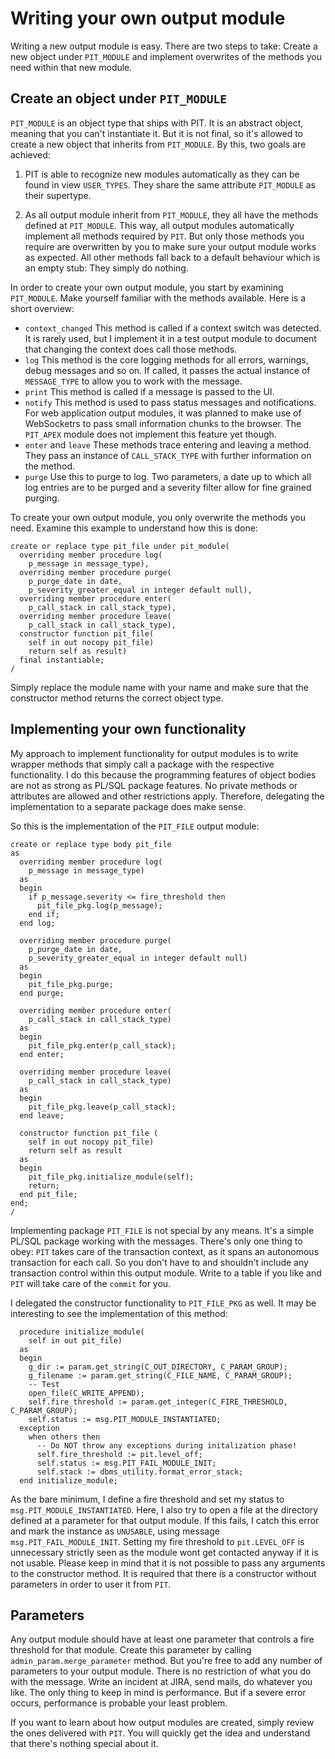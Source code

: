 # Writing your own output module

Writing a new output module is easy. There are two steps to take: Create a new object under `PIT_MODULE` and implement overwrites of the methods you need within that new module.

## Create an object under `PIT_MODULE`

`PIT_MODULE` is an object type that ships with PIT. It is an abstract object, meaning that you can't instantiate it. But it is not final, so it's allowed to create a new object that inherits from `PIT_MODULE`. By this, two goals are achieved:

1.  PIT is able to recognize new modules automatically as they can be found in view `USER_TYPES`. They share the same attribute `PIT_MODULE` as their supertype.

2.  As all output module inherit from `PIT_MODULE`, they all have the methods defined at `PIT_MODULE`. This way, all output modules automatically implement all methods required by `PIT`. But only those methods you require are overwritten by you to make sure your output module works as expected. All other methods fall back to a default behaviour which is an empty stub: They simply do nothing.

In order to create your own output module, you start by examining `PIT_MODULE`. Make yourself familiar with the methods available. Here is a short overview:
- `context_changed`
This method is called if a context switch was detected. It is rarely used, but I implement it in a test output module to document that changing the context does call those methods.
- `log`
This method is the core logging methods for all errors, warnings, debug messages and so on. If called, it passes the actual instance of `MESSAGE_TYPE` to allow you to work with the message.
- `print`
This method is called if a message is passed to the UI.
- `notify`
This method is used to pass status messages and notifications. For web application output modules, it was planned to make use of WebSocketrs to pass small information chunks to the browser. The `PIT_APEX` module does not implement this feature yet though.
- `enter` and `leave`
These methods trace entering and leaving a method. They pass an instance of `CALL_STACK_TYPE` with further information on the method.
- `purge`
Use this to purge to log. Two parameters, a date up to which all log entries are to be purged and a severity filter allow for fine grained purging.

To create your own output module, you only overwrite the methods you need. Examine this example to understand how this is done:

```
create or replace type pit_file under pit_module(
  overriding member procedure log(
    p_message in message_type),
  overriding member procedure purge(
    p_purge_date in date,
    p_severity_greater_equal in integer default null),
  overriding member procedure enter(
    p_call_stack in call_stack_type),
  overriding member procedure leave(
    p_call_stack in call_stack_type),
  constructor function pit_file(
    self in out nocopy pit_file)
    return self as result)
  final instantiable;
/
```
Simply replace the module name with your name and make sure that the constructor method returns the correct object type.

## Implementing your own functionality

My approach to implement functionality for output modules is to write wrapper methods that simply call a package with the respective functionality. I do this because the programming features of object bodies are not as strong as PL/SQL package features. No private methods or attributes are allowed and other restrictions apply. Therefore, delegating the implementation to a separate package does make sense.

So this is the implementation of the `PIT_FILE` output module:

```
create or replace type body pit_file
as
  overriding member procedure log(
    p_message in message_type)
  as
  begin
    if p_message.severity <= fire_threshold then
      pit_file_pkg.log(p_message);
    end if;
  end log;

  overriding member procedure purge(
    p_purge_date in date,
    p_severity_greater_equal in integer default null)
  as
  begin
    pit_file_pkg.purge;
  end purge;

  overriding member procedure enter(
    p_call_stack in call_stack_type)
  as
  begin
    pit_file_pkg.enter(p_call_stack);
  end enter;

  overriding member procedure leave(
    p_call_stack in call_stack_type)
  as
  begin
    pit_file_pkg.leave(p_call_stack);
  end leave;

  constructor function pit_file (
    self in out nocopy pit_file)
    return self as result
  as
  begin
    pit_file_pkg.initialize_module(self);
    return;
  end pit_file;
end;
/
```

Implementing package `PIT_FILE` is not special by any means. It's a simple PL/SQL package working with the messages. There's only one thing to obey: `PIT` takes care of the transaction context, as it spans an autonomous transaction for each call. So you don't have to and shouldn't include any transaction control within this output module. Write to a table if you like and `PIT` will take care of the `commit` for you.

I delegated the constructor functionality to `PIT_FILE_PKG` as well. It may be interesting to see the implementation of this method:

```
  procedure initialize_module(
    self in out pit_file)
  as
  begin
    g_dir := param.get_string(C_OUT_DIRECTORY, C_PARAM_GROUP);
    g_filename := param.get_string(C_FILE_NAME, C_PARAM_GROUP);
    -- Test
    open_file(C_WRITE_APPEND);
    self.fire_threshold := param.get_integer(C_FIRE_THRESHOLD, C_PARAM_GROUP);
    self.status := msg.PIT_MODULE_INSTANTIATED;
  exception
    when others then
      -- Do NOT throw any exceptions during initalization phase!
      self.fire_threshold := pit.level_off;
      self.status := msg.PIT_FAIL_MODULE_INIT;
      self.stack := dbms_utility.format_error_stack;
  end initialize_module;
```

As the bare minimum, I define a fire threshold and set my status to `msg.PIT_MODULE_INSTANTIATED`. Here, I also try to open a file at the directory defined at a parameter for that output module. If this fails, I catch this error and mark the instance as `UNUSABLE`, using message `msg.PIT_FAIL_MODULE_INIT`. Setting my fire threshold to `pit.LEVEL_OFF` is unnecessary strictly seen as the module wont get contacted anyway if it is not usable. Please keep in mind that it is not possible to pass any arguments to the constructor method. It is required that there is a constructor without parameters in order to user it from `PIT`.

## Parameters

Any output module should have at least one parameter that controls a fire threshold for that module. Create this parameter by calling `admin_param.merge_parameter` method. But you're free to add any number of parameters to your output module. There is no restriction of what you do with the message. Write an incident at JIRA, send mails, do whatever you like. The only thing to keep in mind is performance. But if a severe error occurs, performance is probable your least problem.

If you want to learn about how output modules are created, simply review the ones delivered with `PIT`. You will quickly get the idea and understand that there's nothing special about it.
